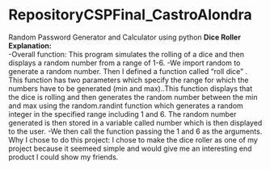 # RepositoryCSPFinal_CastroAlondra
Random Password Generator and Calculator using python
**Dice Roller Explanation:**  
-Overall function: This program simulates the rolling of a dice  and then displays a random number from a range of 1-6.
-We import random to generate a random number. Then I defined a function called “roll dice” . This function has two parameters which specify the range for which the numbers have to be generated  (min and max)..This function displays that the dice is rolling and then generates the random number between the min and max using the random.randint function which generates   a random integer in the specified range including 1 and 6. The random number generated is then stored in a variable called number which is then displayed to the user.
-We then call the function passing the 1 and 6  as the arguments.
Why I chose to do this project: I chose to make the dice roller as one of my project because it seemeed simple and would 
give me an interesting end product I could show my friends.
 
